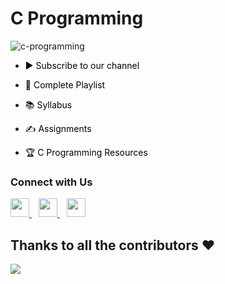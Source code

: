 # C Programming

<!-- This repository consists of code samples, assignments, and the curriculum to get a basic idea about C programming. -->

![c-programming](https://socialify.git.ci/saputhebeast/c-programming/image?description=1&descriptionEditable=This%20repository%20consists%20of%20code%20samples%2C%20assignments%2C%20and%20the%20curriculum%20to%20get%20a%20basic%20idea%20about%20C%20programming.&font=Inter&language=1&name=1&owner=1&pattern=Plus&theme=Dark)

- <a href="https://www.youtube.com/channel/UCx0d0jws6qZvjwiD8H8BlRg" title="Subscribe to SLIIT Mozilla Campus Club YouTube Channel" style="background-color:#FFFFFF;color:#000000;text-decoration:none">▶ Subscribe to our channel </a>
 
- <a href="#" title="Click here to access full Playlist on YouTube" style="background-color:#FFFFFF;color:#000000;text-decoration:none">📂 Complete Playlist</a>
 
- <a href="SYLLABUS.md" title="Click here to Check the Syllabus of this Course" style="background-color:#FFFFFF;color:#000000;text-decoration:none">📚 Syllabus</a>
 
- <a href="https://github.com/Mozilla-Campus-Club-of-SLIIT/c-programming/tree/main/Assignments" title="Click here to see Assignments related to this Course" style="background-color:#FFFFFF;color:#000000;text-decoration:none">✍️ Assignments</a>

- <a href="https://github.com/Mozilla-Campus-Club-of-SLIIT/c-programming/tree/main/RESOURCES.md" title="CP Lover? Click here to get some awesome resources related to C Programming" style="background-color:#FFFFFF;color:#000000;text-decoration:none">🏆 C Programming Resources</a>


### Connect with Us
  <a href="#">
    <img width="30px" src="https://www.vectorlogo.zone/logos/facebook/facebook-icon.svg" />
  </a>&ensp;
  <a href="#">
    <img width="30px" src="https://www.vectorlogo.zone/logos/linkedin/linkedin-icon.svg" />
  </a>&ensp;
  <a href="#">
    <img width="30px" src="https://www.vectorlogo.zone/logos/instagram/instagram-icon.svg" />
  </a>
  
  ## Thanks to all the contributors ❤️
<a href = "https://github.com/Mozilla-Campus-Club-of-SLIIT/c-programming/graphs/contributors">
  <img src = "https://contrib.rocks/image?repo=Mozilla-Campus-Club-of-SLIIT/c-programming"/>
</a>
